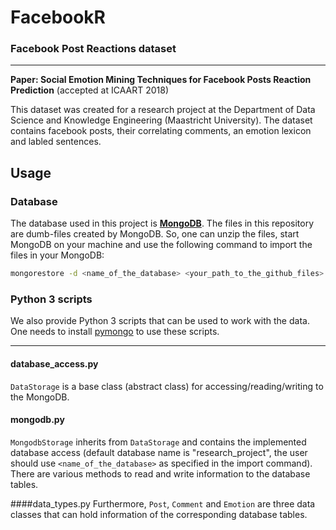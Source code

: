# FacebookR
### Facebook Post Reactions dataset 

---
**Paper: Social Emotion Mining Techniques for Facebook Posts Reaction Prediction** (accepted at ICAART 2018)

This dataset was created for a research project at the Department of Data Science and Knowledge Engineering (Maastricht University). The dataset contains facebook posts, their correlating comments, an emotion lexicon and labled sentences. 

## Usage
### Database 
The database used in this project is **[MongoDB](https://www.mongodb.com/)**. The files in this repository are dumb-files created by MongoDB. So, one can unzip the files, start MongoDB on your machine and use the following command to import the files in your MongoDB:
```bash
mongorestore -d <name_of_the_database> <your_path_to_the_github_files>
```

### Python 3 scripts
We also provide Python 3 scripts that can be used to work with the data. One needs to install [pymongo](https://api.mongodb.com/python/current/) to use these scripts. 

---
#### database_access.py

``DataStorage`` is a base class (abstract class) for accessing/reading/writing to the MongoDB.  

#### mongodb.py
``MongodbStorage`` inherits from ``DataStorage`` and contains the implemented database access (default database name is "research\_project", the user should use ``<name_of_the_database>`` as specified in the import command). There are various methods to read and write information to the database tables. 

####data_types.py
Furthermore, ``Post``, ``Comment`` and ``Emotion`` are three data classes that can hold information of the corresponding database tables. 
